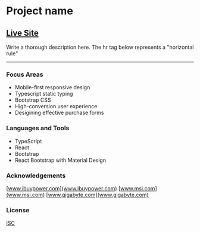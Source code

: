 # Project name

## [Live Site](hosted_url)

Write a thorough description here. The hr tag below represents a "horizontal rule"

<hr/>

### Focus Areas

- Mobile-first responsive design
- Typescript static typing
- Bootstrap CSS
- High-conversion user experience
- Desigining effective purchase forms

### Languages and Tools

- TypeScript
- React
- Bootstrap
- React Bootstrap with Material Design

### Acknowledgements

[www.ibuypower.com](www.ibuypower.com)
[www.msi.com](www.msi.com)
[www.gigabyte.com](www.gigabyte.com)

### License

[ISC](https://opensource.org/licenses/ISC)
